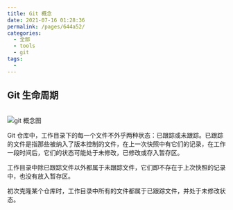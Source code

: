 ```yaml
---
title: Git 概念
date: 2021-07-16 01:28:36
permalink: /pages/644a52/
categories: 
  - 全部
  - tools
  - git
tags: 
  - 
---
```


## Git 生命周期

<br/>
<img :src="$withBase('/git/git_lifecycle.png')" alt="git 概念图">

Git 仓库中，工作目录下的每一个文件不外乎两种状态：已跟踪或未跟踪。已跟踪的文件是指那些被纳入了版本控制的文件，在上一次快照中有它们的记录，在工作一段时间后，它们的状态可能处于未修改，已修改或存入暂存区。

工作目录中除已跟踪文件以外都属于未跟踪文件，它们即不存在于上次快照的记录中，也没有放入暂存区。

初次克隆某个仓库时，工作目录中所有的文件都属于已跟踪文件，并处于未修改状态。



